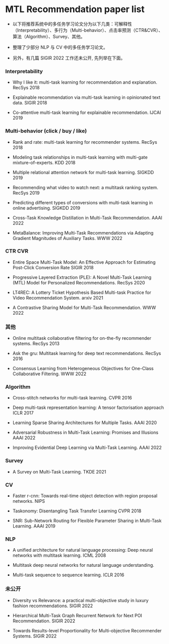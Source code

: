 # MTL Recommendation paper list

* 以下将推荐系统中的多任务学习论文分为以下几类：可解释性（Interpretability）、多行为（Multi-behavior）、点击率预测（CTR&CVR）、算法（Algorithm）、Survey、其他。

* 整理了少部分 NLP 与 CV 中的多任务学习论文。

* 另外，有几篇 SIGIR 2022 工作还未公开, 先列举在下面。

### Interpretability

* Why I like it: multi-task learning for recommendation and explanation. RecSys 2018

* Explainable recommendation via multi-task learning in opinionated text data. SIGIR 2018

* Co-attentive multi-task learning for explainable recommendation. IJCAI 2019

### Multi-behavior (click / buy / like)

* Rank and rate: multi-task learning for recommender systems. RecSys 2018

* Modeling task relationships in multi-task learning with multi-gate mixture-of-experts.  KDD 2018

* Multiple relational attention network for multi-task learning. SIGKDD 2019

* Recommending what video to watch next: a multitask ranking system. RecSys 2019

* Predicting different types of conversions with multi-task learning in online advertising. SIGKDD 2019

* Cross-Task Knowledge Distillation in Multi-Task Recommendation. AAAI 2022

* MetaBalance: Improving Multi-Task Recommendations via Adapting Gradient Magnitudes of Auxiliary Tasks. WWW 2022

### CTR CVR

* Entire Space Multi-Task Model: An Effective Approach for Estimating Post-Click Conversion Rate SIGIR 2018

* Progressive Layered Extraction (PLE): A Novel Multi-Task Learning (MTL) Model for Personalized Recommendations. RecSys 2020

* LT4REC: A Lottery Ticket Hypothesis Based Multi-task Practice for Video Recommendation System. arxiv 2021

* A Contrastive Sharing Model for Multi-Task Recommendation. WWW 2022

### 其他

* Online multitask collaborative filtering for on-the-fly recommender systems. RecSys 2013

* Ask the gru: Multitask learning for deep text recommendations. RecSys 2016

* Consensus Learning from Heterogeneous Objectives for One-Class Collaborative Filtering. WWW 2022

### Algorithm

* Cross-stitch networks for multi-task learning. CVPR 2016

* Deep multi-task representation learning: A tensor factorisation approach ICLR 2017

* Learning Sparse Sharing Architectures for Multiple Tasks. AAAI 2020

* Adversarial Robustness in Multi-Task Learning: Promises and Illusions AAAI 2022

* Improving Evidential Deep Learning via Multi-Task Learning. AAAI 2022

### Survey

* A Survey on Multi-Task Learning. TKDE 2021

### CV

* Faster r-cnn: Towards real-time object detection with region proposal networks. NIPS

* Taskonomy: Disentangling Task Transfer Learning CVPR 2018

* SNR: Sub-Network Routing for Flexible Parameter Sharing in Multi-Task Learning. AAAI 2019

### NLP

* A unified architecture for natural language processing: Deep neural networks with multitask learning. ICML 2008

* Multitask deep neural networks for natural language understanding.

* Multi-task sequence to sequence learning. ICLR 2016

### 未公开

* Diversity vs Relevance: a practical multi-objective study in luxury fashion recommendations. SIGIR 2022 

* Hierarchical Multi-Task Graph Recurrent Network for Next POI Recommendation. SIGIR 2022

* Towards Results-level Proportionality for Multi-objective Recommender Systems. SIGIR 2022 
